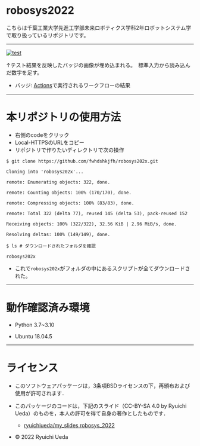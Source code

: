 # robosys2022
こちらは千葉工業大学先進工学部未来ロボティクス学科2年ロボットシステム学で取り扱っているリポジトリです。
___

[![test](https://github.com/fwhdshkjfh/robosys202x/actions/workflows/test.yml/badge.svg)](https://github.com/fwhdshkjfh/robosys202x/actions/workflows/test.yml)

↑テスト結果を反映したバッジの画像が埋め込まれる。　標準入力から読み込んだ数字を足す。

* バッジ: [Actions](https://github.com/fwhdshkjfh/robosys202x/actions)で実行されるワークフローの結果
___

# 本リポジトリの使用方法

* 右側のcodeをクリック
* Local-HTTPSのURLをコピー
* リポジトリで作りたいディレクトリで次の操作

```$ git clone https://github.com/fwhdshkjfh/robosys202x.git```

```Cloning into 'robosys202x'...```

```remote: Enumerating objects: 322, done.```

```remote: Counting objects: 100% (170/170), done.```

```remote: Compressing objects: 100% (83/83), done.```

```remote: Total 322 (delta 77), reused 145 (delta 53), pack-reused 152```

```Receiving objects: 100% (322/322), 32.56 KiB | 2.96 MiB/s, done.```

```Resolving deltas: 100% (149/149), done.```

```$ ls # ダウンロードされたフォルダを確認```

```robosys202x```

* これで`robosys202x`がフォルダの中にあるスクリプトが全てダウンロードされた。

___

#  動作確認済み環境

* Python 3.7~3.10

* Ubuntu 18.04.5


___

# ライセンス

 * このソフトウェアパッケージは，3条項BSDライセンスの下，再頒布および使用が許可されます．

  * このパッケージのコードは，下記のスライド（CC-BY-SA 4.0 by Ryuichi Ueda）のものを，本人の許可を得て自身の著作としたものです．

      * [ryuichiueda/my_slides robosys_2022](https://github.com/ryuichiueda/my_slides/tree/master/robosys_2022)
  
  * © 2022 Ryuichi Ueda 


  






 

